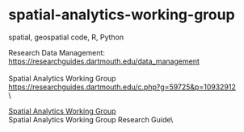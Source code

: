 # spatial-analytics-working-group
spatial, geospatial code, R, Python

Research Data Management: https://researchguides.dartmouth.edu/data_management
\
\
Spatial Analytics Working Group https://researchguides.dartmouth.edu/c.php?g=59725&p=10932912
\
\

[Spatial Analytics Working Group]([url](https://researchguides.dartmouth.edu/c.php?g=59725&p=10932912))  
Spatial Analytics Working Group Research Guide\


